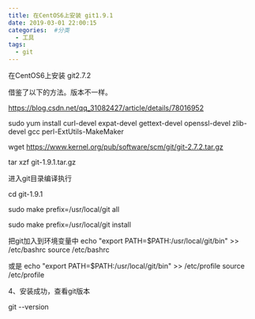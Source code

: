 ```yaml
---
title: 在CentOS6上安装 git1.9.1
date: 2019-03-01 22:00:15
categories:  #分类
  - 工具
tags:
  - git
---
```



在CentOS6上安装 git2.7.2

借鉴了以下的方法。版本不一样。

https://blog.csdn.net/qq_31082427/article/details/78016952


sudo yum install curl-devel expat-devel gettext-devel openssl-devel zlib-devel gcc perl-ExtUtils-MakeMaker

wget https://www.kernel.org/pub/software/scm/git/git-2.7.2.tar.gz


tar xzf git-1.9.1.tar.gz

进入git目录编译执行

cd git-1.9.1

sudo make prefix=/usr/local/git all

sudo make prefix=/usr/local/git install

把git加入到环境变量中
echo "export PATH=$PATH:/usr/local/git/bin" >> /etc/bashrc
source /etc/bashrc

或是
echo "export PATH=$PATH:/usr/local/git/bin" >> /etc/profile
source /etc/profile

4、安装成功，查看git版本

git --version
